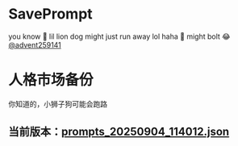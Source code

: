 # SavePrompt
you know 🫠 lil lion dog might just run away lol
haha 🐶 might bolt 😂 [@advent259141](https://github.com/advent259141)

# 人格市场备份
你知道的，小狮子狗可能会跑路

## 当前版本：[prompts_20250904_114012.json](https://github.com/Larch-C/SavePrompt/blob/main/prompts_20250904_114012.json)

